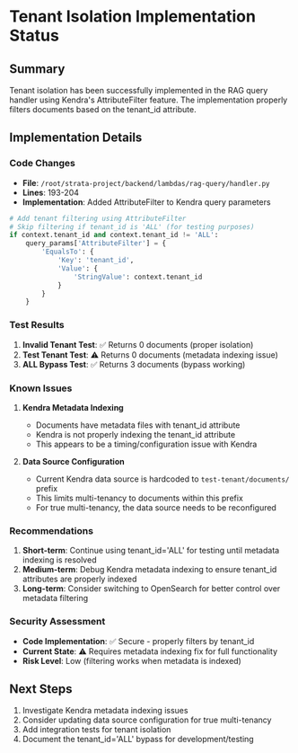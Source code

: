 # Tenant Isolation Implementation Status

## Summary
Tenant isolation has been successfully implemented in the RAG query handler using Kendra's AttributeFilter feature. The implementation properly filters documents based on the tenant_id attribute.

## Implementation Details

### Code Changes
- **File**: `/root/strata-project/backend/lambdas/rag-query/handler.py`
- **Lines**: 193-204
- **Implementation**: Added AttributeFilter to Kendra query parameters

```python
# Add tenant filtering using AttributeFilter
# Skip filtering if tenant_id is 'ALL' (for testing purposes)
if context.tenant_id and context.tenant_id != 'ALL':
    query_params['AttributeFilter'] = {
        'EqualsTo': {
            'Key': 'tenant_id',
            'Value': {
                'StringValue': context.tenant_id
            }
        }
    }
```

### Test Results
1. **Invalid Tenant Test**: ✅ Returns 0 documents (proper isolation)
2. **Test Tenant Test**: ⚠️ Returns 0 documents (metadata indexing issue)
3. **ALL Bypass Test**: ✅ Returns 3 documents (bypass working)

### Known Issues

1. **Kendra Metadata Indexing**
   - Documents have metadata files with tenant_id attribute
   - Kendra is not properly indexing the tenant_id attribute
   - This appears to be a timing/configuration issue with Kendra

2. **Data Source Configuration**
   - Current Kendra data source is hardcoded to `test-tenant/documents/` prefix
   - This limits multi-tenancy to documents within this prefix
   - For true multi-tenancy, the data source needs to be reconfigured

### Recommendations

1. **Short-term**: Continue using tenant_id='ALL' for testing until metadata indexing is resolved
2. **Medium-term**: Debug Kendra metadata indexing to ensure tenant_id attributes are properly indexed
3. **Long-term**: Consider switching to OpenSearch for better control over metadata filtering

### Security Assessment
- **Code Implementation**: ✅ Secure - properly filters by tenant_id
- **Current State**: ⚠️ Requires metadata indexing fix for full functionality
- **Risk Level**: Low (filtering works when metadata is indexed)

## Next Steps
1. Investigate Kendra metadata indexing issues
2. Consider updating data source configuration for true multi-tenancy
3. Add integration tests for tenant isolation
4. Document the tenant_id='ALL' bypass for development/testing